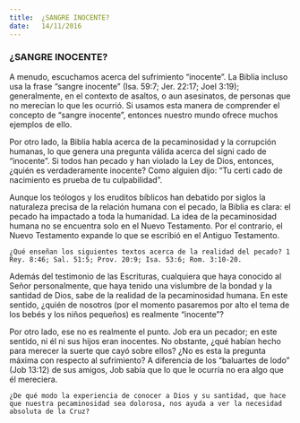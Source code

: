```yaml
---
title:  ¿SANGRE INOCENTE?
date:   14/11/2016
---
```


### ¿SANGRE INOCENTE?

A menudo, escuchamos acerca del sufrimiento “inocente”. La Biblia incluso usa la frase “sangre inocente” (Isa. 59:7; Jer. 22:17; Joel 3:19); generalmente, en el contexto de asaltos, o aun asesinatos, de personas que no merecían lo que les ocurrió. Si usamos esta manera de comprender el concepto de “sangre inocente”, entonces nuestro mundo ofrece muchos ejemplos de ello.

Por otro lado, la Biblia habla acerca de la pecaminosidad y la corrupción humanas, lo que genera una pregunta válida acerca del signi cado de “inocente”. Si todos han pecado y han violado la Ley de Dios, entonces, ¿quién es verdaderamente inocente? Como alguien dijo: “Tu certi cado de nacimiento es prueba de tu culpabilidad”.

Aunque los teólogos y los eruditos bíblicos han debatido por siglos la naturaleza precisa de la relación humana con el pecado, la Biblia es clara: el pecado ha impactado a toda la humanidad. La idea de la pecaminosidad humana no se encuentra solo en el Nuevo Testamento. Por el contrario, el Nuevo Testamento expande lo que se escribió en el Antiguo Testamento.

`¿Qué enseñan los siguientes textos acerca de la realidad del pecado? 1 Rey. 8:46; Sal. 51:5; Prov. 20:9; Isa. 53:6; Rom. 3:10-20.`

Además del testimonio de las Escrituras, cualquiera que haya conocido al Señor personalmente, que haya tenido una vislumbre de la bondad y la santidad de Dios, sabe de la realidad de la pecaminosidad humana. En este sentido, ¿quién de nosotros (por el momento pasaremos por alto el tema de los bebés y los niños pequeños) es realmente “inocente”?

Por otro lado, ese no es realmente el punto. Job era un pecador; en este sentido, ni él ni sus hijos eran inocentes. No obstante, ¿qué habían hecho para merecer la suerte que cayó sobre ellos? ¿No es esta la pregunta máxima con respecto al sufrimiento? A diferencia de los “baluartes de lodo” (Job 13:12) de sus amigos, Job sabía que lo que le ocurría no era algo que él mereciera.

`¿De qué modo la experiencia de conocer a Dios y su santidad, que hace que nuestra pecaminosidad sea dolorosa, nos ayuda a ver la necesidad absoluta de la Cruz?`